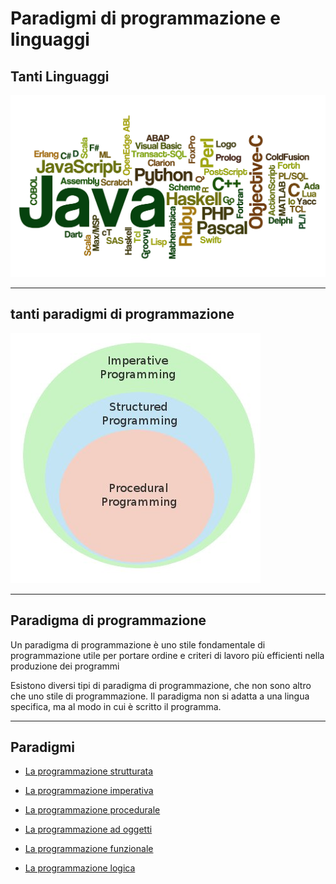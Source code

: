 # Paradigmi di programmazione e linguaggi

## Tanti Linguaggi

![linguaggi](https://raw.githubusercontent.com/maboglia/Fondamenti/master/img/linguaggi.jpg)

---

## tanti paradigmi di programmazione

![paradigmi](https://raw.githubusercontent.com/maboglia/Fondamenti/master/img/paradigmi.jpg)

---

## Paradigma di programmazione

Un paradigma di programmazione è uno stile fondamentale di programmazione utile per portare ordine e criteri di lavoro più efficienti nella produzione dei programmi 

Esistono diversi tipi di paradigma di programmazione, che non sono altro che uno stile di programmazione. Il paradigma non si adatta a una lingua specifica, ma al modo in cui è scritto il programma. 

---

## Paradigmi

* [La programmazione strutturata](https://github.com/maboglia/Fondamenti/blob/master/003_Strutturata.md)

* [La programmazione imperativa](https://github.com/maboglia/Fondamenti/blob/master/003_Imperativa.md)

* [La programmazione procedurale](https://github.com/maboglia/Fondamenti/blob/master/003_Procedurale.md)

* [La programmazione ad oggetti](https://github.com/maboglia/Fondamenti/blob/master/005_OOP.md)

* [La programmazione funzionale](https://github.com/maboglia/Fondamenti/blob/master/003_Funzionale.md)

* [La programmazione logica](https://github.com/maboglia/Fondamenti/blob/master/003_Programmazione_logica.md)
